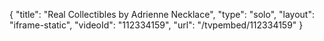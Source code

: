 {
    "title": "Real Collectibles by Adrienne Necklace",
    "type": "solo",
    "layout": "iframe-static",
    "videoId": "112334159",
    "url": "\/tvpembed\/112334159"
}